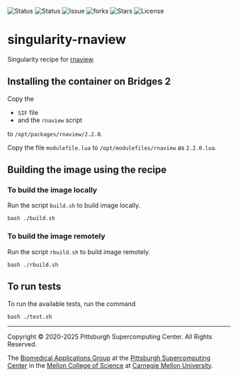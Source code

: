 ![Status](https://github.com/pscedu/singularity-rnaview/actions/workflows/main.yml/badge.svg)
![Status](https://github.com/pscedu/singularity-rnaview/actions/workflows/pretty.yml/badge.svg)
![Issue](https://img.shields.io/github/issues/pscedu/singularity-rnaview)
![forks](https://img.shields.io/github/forks/pscedu/singularity-rnaview)
![Stars](https://img.shields.io/github/stars/pscedu/singularity-rnaview)
![License](https://img.shields.io/github/license/pscedu/singularity-rnaview)

# singularity-rnaview
Singularity recipe for [rnaview](http://ndbserver.rutgers.edu/ndbmodule/services/download/rnaview.html).

## Installing the container on Bridges 2
Copy the

* `SIF` file
* and the `rnaview` script

to `/opt/packages/rnaview/2.2.0`.

Copy the file `modulefile.lua` to `/opt/modulefiles/rnaview` as `2.2.0.lua`.

## Building the image using the recipe
### To build the image locally
Run the script `build.sh` to build image locally.

```
bash ./build.sh
```

### To build the image remotely
Run the script `rbuild.sh` to build image remotely.

```
bash ./rbuild.sh
```

## To run tests
To run the available tests, run the command

```
bash ./test.sh
```

---
Copyright © 2020-2025 Pittsburgh Supercomputing Center. All Rights Reserved.

The [Biomedical Applications Group](https://www.psc.edu/biomedical-applications/) at the [Pittsburgh Supercomputing
Center](http://www.psc.edu) in the [Mellon College of Science](https://www.cmu.edu/mcs/) at [Carnegie Mellon University](http://www.cmu.edu).
